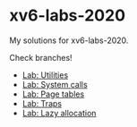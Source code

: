 # xv6-labs-2020

My solutions for xv6-labs-2020.

Check branches!

- [Lab: Utilities](https://github.com/preccrep/xv6-labs-2020/tree/util)
- [Lab: System calls](https://github.com/preccrep/xv6-labs-2020/tree/syscall)
- [Lab: Page tables](https://github.com/preccrep/xv6-labs-2020/tree/pgtbl)
- [Lab: Traps](https://github.com/preccrep/xv6-labs-2020/tree/traps)
- [Lab: Lazy allocation](https://github.com/preccrep/xv6-labs-2020/tree/lazy)
